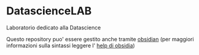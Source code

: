 # DatascienceLAB
Laboratorio dedicato alla Datascience

Questo repository puo' essere gestito anche tramite 
[obsidian](https://obsidian.md/) (per maggiori informazioni sulla sintassi leggere l' [help di obsidia](https://help.obsidian.md/Home))


